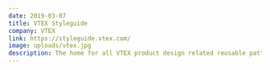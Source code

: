 ```yaml
---
date: 2019-03-07
title: VTEX Styleguide
company: VTEX
link: https://styleguide.vtex.com/
image: uploads/vtex.jpg
description: The home for all VTEX product design related reusable patterns, components and assets.
---
```

